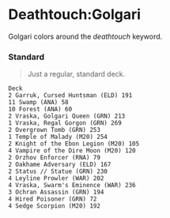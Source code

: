 # Deathtouch:Golgari
Golgari colors around the *deathtouch* keyword.

### Standard
> Just a regular, standard deck.
```
Deck
2 Garruk, Cursed Huntsman (ELD) 191
11 Swamp (ANA) 58
10 Forest (ANA) 60
2 Vraska, Golgari Queen (GRN) 213
1 Vraska, Regal Gorgon (GRN) 269
2 Overgrown Tomb (GRN) 253
1 Temple of Malady (M20) 254
2 Knight of the Ebon Legion (M20) 105
4 Vampire of the Dire Moon (M20) 120
2 Orzhov Enforcer (RNA) 79
2 Oakhame Adversary (ELD) 167
2 Status // Statue (GRN) 230
4 Leyline Prowler (WAR) 202
4 Vraska, Swarm's Eminence (WAR) 236
3 Ochran Assassin (GRN) 194
4 Hired Poisoner (GRN) 72
4 Sedge Scorpion (M20) 192
```